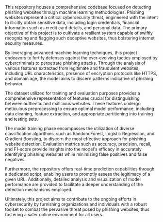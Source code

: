 This repository houses a comprehensive codebase focused on detecting phishing websites through machine learning methodologies. Phishing websites represent a critical cybersecurity threat, engineered with the intent to illicitly obtain sensitive data, including login credentials, financial information such as credit card details, and personal data. The primary objective of this project is to cultivate a resilient system capable of swiftly recognizing and flagging such deceptive websites, thus bolstering internet security measures.

By leveraging advanced machine learning techniques, this project endeavors to fortify defenses against the ever-evolving tactics employed by cybercriminals to perpetrate phishing attacks. Through the analysis of various features extracted from legitimate and fraudulent websites, including URL characteristics, presence of encryption protocols like HTTPS, and domain age, the model aims to discern patterns indicative of phishing behavior.

The dataset utilized for training and evaluation purposes provides a comprehensive representation of features crucial for distinguishing between authentic and malicious websites. These features undergo meticulous preprocessing to ensure optimal model performance, including data cleaning, feature extraction, and appropriate partitioning into training and testing sets.

The model training phase encompasses the utilization of diverse classification algorithms, such as Random Forest, Logistic Regression, and Gradient Boosting, to discern the most effective approach for phishing website detection. Evaluation metrics such as accuracy, precision, recall, and F1-score provide insights into the model's efficacy in accurately identifying phishing websites while minimizing false positives and false negatives.

Furthermore, the repository offers real-time prediction capabilities through a dedicated script, enabling users to promptly assess the legitimacy of a given URL. Additionally, detailed analysis and visualization of model performance are provided to facilitate a deeper understanding of the detection mechanisms employed.

Ultimately, this project aims to contribute to the ongoing efforts in cybersecurity by furnishing organizations and individuals with a robust toolset to combat the pervasive threat posed by phishing websites, thus fostering a safer online environment for all users.
